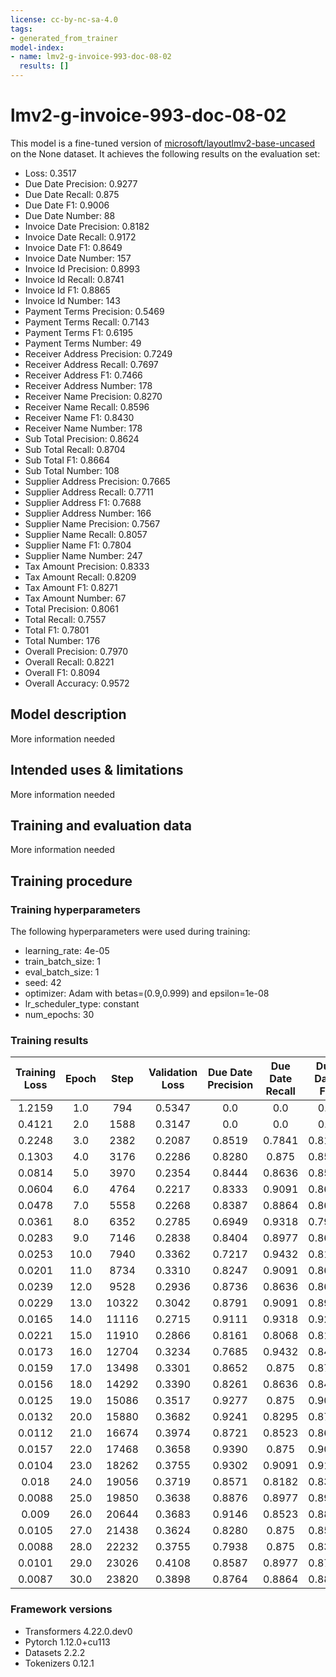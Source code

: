 ```yaml
---
license: cc-by-nc-sa-4.0
tags:
- generated_from_trainer
model-index:
- name: lmv2-g-invoice-993-doc-08-02
  results: []
---
```


<!-- This model card has been generated automatically according to the information the Trainer had access to. You
should probably proofread and complete it, then remove this comment. -->

# lmv2-g-invoice-993-doc-08-02

This model is a fine-tuned version of [microsoft/layoutlmv2-base-uncased](https://huggingface.co/microsoft/layoutlmv2-base-uncased) on the None dataset.
It achieves the following results on the evaluation set:
- Loss: 0.3517
- Due Date Precision: 0.9277
- Due Date Recall: 0.875
- Due Date F1: 0.9006
- Due Date Number: 88
- Invoice Date Precision: 0.8182
- Invoice Date Recall: 0.9172
- Invoice Date F1: 0.8649
- Invoice Date Number: 157
- Invoice Id Precision: 0.8993
- Invoice Id Recall: 0.8741
- Invoice Id F1: 0.8865
- Invoice Id Number: 143
- Payment Terms Precision: 0.5469
- Payment Terms Recall: 0.7143
- Payment Terms F1: 0.6195
- Payment Terms Number: 49
- Receiver Address Precision: 0.7249
- Receiver Address Recall: 0.7697
- Receiver Address F1: 0.7466
- Receiver Address Number: 178
- Receiver Name Precision: 0.8270
- Receiver Name Recall: 0.8596
- Receiver Name F1: 0.8430
- Receiver Name Number: 178
- Sub Total Precision: 0.8624
- Sub Total Recall: 0.8704
- Sub Total F1: 0.8664
- Sub Total Number: 108
- Supplier Address Precision: 0.7665
- Supplier Address Recall: 0.7711
- Supplier Address F1: 0.7688
- Supplier Address Number: 166
- Supplier Name Precision: 0.7567
- Supplier Name Recall: 0.8057
- Supplier Name F1: 0.7804
- Supplier Name Number: 247
- Tax Amount Precision: 0.8333
- Tax Amount Recall: 0.8209
- Tax Amount F1: 0.8271
- Tax Amount Number: 67
- Total Precision: 0.8061
- Total Recall: 0.7557
- Total F1: 0.7801
- Total Number: 176
- Overall Precision: 0.7970
- Overall Recall: 0.8221
- Overall F1: 0.8094
- Overall Accuracy: 0.9572

## Model description

More information needed

## Intended uses & limitations

More information needed

## Training and evaluation data

More information needed

## Training procedure

### Training hyperparameters

The following hyperparameters were used during training:
- learning_rate: 4e-05
- train_batch_size: 1
- eval_batch_size: 1
- seed: 42
- optimizer: Adam with betas=(0.9,0.999) and epsilon=1e-08
- lr_scheduler_type: constant
- num_epochs: 30

### Training results

| Training Loss | Epoch | Step  | Validation Loss | Due Date Precision | Due Date Recall | Due Date F1 | Due Date Number | Invoice Date Precision | Invoice Date Recall | Invoice Date F1 | Invoice Date Number | Invoice Id Precision | Invoice Id Recall | Invoice Id F1 | Invoice Id Number | Payment Terms Precision | Payment Terms Recall | Payment Terms F1 | Payment Terms Number | Receiver Address Precision | Receiver Address Recall | Receiver Address F1 | Receiver Address Number | Receiver Name Precision | Receiver Name Recall | Receiver Name F1 | Receiver Name Number | Sub Total Precision | Sub Total Recall | Sub Total F1 | Sub Total Number | Supplier Address Precision | Supplier Address Recall | Supplier Address F1 | Supplier Address Number | Supplier Name Precision | Supplier Name Recall | Supplier Name F1 | Supplier Name Number | Tax Amount Precision | Tax Amount Recall | Tax Amount F1 | Tax Amount Number | Total Precision | Total Recall | Total F1 | Total Number | Overall Precision | Overall Recall | Overall F1 | Overall Accuracy |
|:-------------:|:-----:|:-----:|:---------------:|:------------------:|:---------------:|:-----------:|:---------------:|:----------------------:|:-------------------:|:---------------:|:-------------------:|:--------------------:|:-----------------:|:-------------:|:-----------------:|:-----------------------:|:--------------------:|:----------------:|:--------------------:|:--------------------------:|:-----------------------:|:-------------------:|:-----------------------:|:-----------------------:|:--------------------:|:----------------:|:--------------------:|:-------------------:|:----------------:|:------------:|:----------------:|:--------------------------:|:-----------------------:|:-------------------:|:-----------------------:|:-----------------------:|:--------------------:|:----------------:|:--------------------:|:--------------------:|:-----------------:|:-------------:|:-----------------:|:---------------:|:------------:|:--------:|:------------:|:-----------------:|:--------------:|:----------:|:----------------:|
| 1.2159        | 1.0   | 794   | 0.5347          | 0.0                | 0.0             | 0.0         | 88              | 0.4828                 | 0.8025              | 0.6029          | 157                 | 0.5247               | 0.5944            | 0.5574        | 143               | 0.0                     | 0.0                  | 0.0              | 49                   | 0.3738                     | 0.4326                  | 0.4010              | 178                     | 0.3780                  | 0.2697               | 0.3148           | 178                  | 0.0                 | 0.0              | 0.0          | 108              | 0.4375                     | 0.5060                  | 0.4693              | 166                     | 0.4348                  | 0.3239               | 0.3712           | 247                  | 0.0                  | 0.0               | 0.0           | 67                | 0.5278          | 0.1080       | 0.1792   | 176          | 0.4443            | 0.3333         | 0.3809     | 0.9071           |
| 0.4121        | 2.0   | 1588  | 0.3147          | 0.0                | 0.0             | 0.0         | 88              | 0.5353                 | 0.9172              | 0.6761          | 157                 | 0.7355               | 0.6224            | 0.6742        | 143               | 0.2245                  | 0.4490               | 0.2993           | 49                   | 0.5707                     | 0.6573                  | 0.6110              | 178                     | 0.7457                  | 0.7247               | 0.7350           | 178                  | 0.7377              | 0.4167           | 0.5325       | 108              | 0.5802                     | 0.7410                  | 0.6508              | 166                     | 0.6703                  | 0.7490               | 0.7075           | 247                  | 0.0                  | 0.0               | 0.0           | 67                | 0.4639          | 0.8409       | 0.5980   | 176          | 0.5779            | 0.6435         | 0.6089     | 0.9340           |
| 0.2248        | 3.0   | 2382  | 0.2087          | 0.8519             | 0.7841          | 0.8166      | 88              | 0.7849                 | 0.9299              | 0.8513          | 157                 | 0.8182               | 0.8182            | 0.8182        | 143               | 0.5179                  | 0.5918               | 0.5524           | 49                   | 0.5799                     | 0.7135                  | 0.6398              | 178                     | 0.8192                  | 0.8146               | 0.8169           | 178                  | 0.8022              | 0.6759           | 0.7337       | 108              | 0.5990                     | 0.7470                  | 0.6649              | 166                     | 0.6522                  | 0.7895               | 0.7143           | 247                  | 0.8103               | 0.7015            | 0.752         | 67                | 0.7444          | 0.7614       | 0.7528   | 176          | 0.7107            | 0.7746         | 0.7412     | 0.9532           |
| 0.1303        | 4.0   | 3176  | 0.2286          | 0.8280             | 0.875           | 0.8508      | 88              | 0.8671                 | 0.8726              | 0.8698          | 157                 | 0.8                  | 0.8392            | 0.8191        | 143               | 0.3976                  | 0.6735               | 0.5              | 49                   | 0.6474                     | 0.6910                  | 0.6685              | 178                     | 0.8054                  | 0.8371               | 0.8209           | 178                  | 0.75                | 0.75             | 0.75         | 108              | 0.6467                     | 0.6506                  | 0.6486              | 166                     | 0.7143                  | 0.7895               | 0.7500           | 247                  | 0.8333               | 0.7463            | 0.7874        | 67                | 0.7344          | 0.8011       | 0.7663   | 176          | 0.7318            | 0.7797         | 0.7550     | 0.9500           |
| 0.0814        | 5.0   | 3970  | 0.2354          | 0.8444             | 0.8636          | 0.8539      | 88              | 0.8780                 | 0.9172              | 0.8972          | 157                 | 0.8212               | 0.8671            | 0.8435        | 143               | 0.3908                  | 0.6939               | 0.5              | 49                   | 0.7174                     | 0.7416                  | 0.7293              | 178                     | 0.8418                  | 0.8371               | 0.8394           | 178                  | 0.6935              | 0.7963           | 0.7414       | 108              | 0.7377                     | 0.8133                  | 0.7736              | 166                     | 0.7118                  | 0.8300               | 0.7664           | 247                  | 0.6579               | 0.7463            | 0.6993        | 67                | 0.7553          | 0.8068       | 0.7802   | 176          | 0.7459            | 0.8202         | 0.7813     | 0.9545           |
| 0.0604        | 6.0   | 4764  | 0.2217          | 0.8333             | 0.9091          | 0.8696      | 88              | 0.875                  | 0.8917              | 0.8833          | 157                 | 0.8414               | 0.8531            | 0.8472        | 143               | 0.4848                  | 0.6531               | 0.5565           | 49                   | 0.6716                     | 0.7697                  | 0.7173              | 178                     | 0.8098                  | 0.8371               | 0.8232           | 178                  | 0.8173              | 0.7870           | 0.8019       | 108              | 0.7098                     | 0.8253                  | 0.7632              | 166                     | 0.7148                  | 0.7611               | 0.7373           | 247                  | 0.6786               | 0.8507            | 0.7550        | 67                | 0.7514          | 0.7898       | 0.7701   | 176          | 0.7518            | 0.8131         | 0.7812     | 0.9541           |
| 0.0478        | 7.0   | 5558  | 0.2268          | 0.8387             | 0.8864          | 0.8619      | 88              | 0.8286                 | 0.9236              | 0.8735          | 157                 | 0.8129               | 0.8811            | 0.8456        | 143               | 0.4384                  | 0.6531               | 0.5246           | 49                   | 0.6579                     | 0.7022                  | 0.6793              | 178                     | 0.8258                  | 0.8258               | 0.8258           | 178                  | 0.8302              | 0.8148           | 0.8224       | 108              | 0.5957                     | 0.6747                  | 0.6328              | 166                     | 0.6926                  | 0.7206               | 0.7063           | 247                  | 0.8529               | 0.8657            | 0.8593        | 67                | 0.8117          | 0.7102       | 0.7576   | 176          | 0.7416            | 0.7797         | 0.7602     | 0.9550           |
| 0.0361        | 8.0   | 6352  | 0.2785          | 0.6949             | 0.9318          | 0.7961      | 88              | 0.8305                 | 0.9363              | 0.8802          | 157                 | 0.8089               | 0.8881            | 0.8467        | 143               | 0.5441                  | 0.7551               | 0.6325           | 49                   | 0.6919                     | 0.7697                  | 0.7287              | 178                     | 0.8315                  | 0.8315               | 0.8315           | 178                  | 0.7561              | 0.8611           | 0.8052       | 108              | 0.7253                     | 0.7952                  | 0.7586              | 166                     | 0.6754                  | 0.8340               | 0.7464           | 247                  | 0.7887               | 0.8358            | 0.8116        | 67                | 0.7917          | 0.7557       | 0.7733   | 176          | 0.7438            | 0.8337         | 0.7862     | 0.9520           |
| 0.0283        | 9.0   | 7146  | 0.2838          | 0.8404             | 0.8977          | 0.8681      | 88              | 0.8412                 | 0.9108              | 0.8746          | 157                 | 0.8667               | 0.8182            | 0.8417        | 143               | 0.6066                  | 0.7551               | 0.6727           | 49                   | 0.7213                     | 0.7416                  | 0.7313              | 178                     | 0.8644                  | 0.8596               | 0.8620           | 178                  | 0.8511              | 0.7407           | 0.7921       | 108              | 0.7135                     | 0.7952                  | 0.7521              | 166                     | 0.7530                  | 0.7530               | 0.7530           | 247                  | 0.6522               | 0.8955            | 0.7547        | 67                | 0.8034          | 0.5341       | 0.6416   | 176          | 0.7801            | 0.7791         | 0.7796     | 0.9553           |
| 0.0253        | 10.0  | 7940  | 0.3362          | 0.7217             | 0.9432          | 0.8177      | 88              | 0.8882                 | 0.9108              | 0.8994          | 157                 | 0.8403               | 0.8462            | 0.8432        | 143               | 0.3980                  | 0.7959               | 0.5306           | 49                   | 0.6703                     | 0.6966                  | 0.6832              | 178                     | 0.8042                  | 0.8539               | 0.8283           | 178                  | 0.8462              | 0.8148           | 0.8302       | 108              | 0.6667                     | 0.8193                  | 0.7351              | 166                     | 0.7173                  | 0.8219               | 0.7660           | 247                  | 0.8060               | 0.8060            | 0.8060        | 67                | 0.7460          | 0.8011       | 0.7726   | 176          | 0.7384            | 0.8247         | 0.7791     | 0.9385           |
| 0.0201        | 11.0  | 8734  | 0.3310          | 0.8247             | 0.9091          | 0.8649      | 88              | 0.8820                 | 0.9045              | 0.8931          | 157                 | 0.8832               | 0.8462            | 0.8643        | 143               | 0.5072                  | 0.7143               | 0.5932           | 49                   | 0.7294                     | 0.6966                  | 0.7126              | 178                     | 0.8314                  | 0.8034               | 0.8171           | 178                  | 0.8165              | 0.8241           | 0.8203       | 108              | 0.6618                     | 0.8133                  | 0.7297              | 166                     | 0.7399                  | 0.8178               | 0.7769           | 247                  | 0.8281               | 0.7910            | 0.8092        | 67                | 0.75            | 0.7330       | 0.7414   | 176          | 0.7697            | 0.8048         | 0.7868     | 0.9529           |
| 0.0239        | 12.0  | 9528  | 0.2936          | 0.8736             | 0.8636          | 0.8686      | 88              | 0.8614                 | 0.9108              | 0.8854          | 157                 | 0.8955               | 0.8392            | 0.8664        | 143               | 0.5373                  | 0.7347               | 0.6207           | 49                   | 0.6818                     | 0.7584                  | 0.7181              | 178                     | 0.8398                  | 0.8539               | 0.8468           | 178                  | 0.83                | 0.7685           | 0.7981       | 108              | 0.7529                     | 0.7892                  | 0.7706              | 166                     | 0.7674                  | 0.8016               | 0.7842           | 247                  | 0.8966               | 0.7761            | 0.8320        | 67                | 0.7527          | 0.7784       | 0.7654   | 176          | 0.7869            | 0.8112         | 0.7989     | 0.9565           |
| 0.0229        | 13.0  | 10322 | 0.3042          | 0.8791             | 0.9091          | 0.8939      | 88              | 0.8735                 | 0.9236              | 0.8978          | 157                 | 0.8662               | 0.8601            | 0.8632        | 143               | 0.6613                  | 0.8367               | 0.7387           | 49                   | 0.7068                     | 0.7584                  | 0.7317              | 178                     | 0.8324                  | 0.8652               | 0.8485           | 178                  | 0.8252              | 0.7870           | 0.8057       | 108              | 0.7278                     | 0.7892                  | 0.7572              | 166                     | 0.7751                  | 0.7814               | 0.7782           | 247                  | 0.8621               | 0.7463            | 0.8000        | 67                | 0.7683          | 0.7159       | 0.7412   | 176          | 0.7938            | 0.8112         | 0.8024     | 0.9580           |
| 0.0165        | 14.0  | 11116 | 0.2715          | 0.9111             | 0.9318          | 0.9213      | 88              | 0.8802                 | 0.9363              | 0.9074          | 157                 | 0.8671               | 0.8671            | 0.8671        | 143               | 0.5211                  | 0.7551               | 0.6167           | 49                   | 0.7053                     | 0.7528                  | 0.7283              | 178                     | 0.8115                  | 0.8708               | 0.8401           | 178                  | 0.9158              | 0.8056           | 0.8571       | 108              | 0.7196                     | 0.8193                  | 0.7662              | 166                     | 0.7348                  | 0.7854               | 0.7593           | 247                  | 0.7733               | 0.8657            | 0.8169        | 67                | 0.7943          | 0.7898       | 0.7920   | 176          | 0.7836            | 0.8304         | 0.8064     | 0.9600           |
| 0.0221        | 15.0  | 11910 | 0.2866          | 0.8161             | 0.8068          | 0.8114      | 88              | 0.8720                 | 0.9108              | 0.8910          | 157                 | 0.8986               | 0.8671            | 0.8826        | 143               | 0.4722                  | 0.6939               | 0.5620           | 49                   | 0.7204                     | 0.7528                  | 0.7363              | 178                     | 0.8232                  | 0.8371               | 0.8301           | 178                  | 0.8571              | 0.8333           | 0.8451       | 108              | 0.7216                     | 0.7651                  | 0.7427              | 166                     | 0.7293                  | 0.7854               | 0.7563           | 247                  | 0.8868               | 0.7015            | 0.7833        | 67                | 0.8255          | 0.6989       | 0.7569   | 176          | 0.7838            | 0.7938         | 0.7888     | 0.9552           |
| 0.0173        | 16.0  | 12704 | 0.3234          | 0.7685             | 0.9432          | 0.8469      | 88              | 0.8512                 | 0.9108              | 0.88            | 157                 | 0.8288               | 0.8462            | 0.8374        | 143               | 0.4474                  | 0.6939               | 0.544            | 49                   | 0.6915                     | 0.7303                  | 0.7104              | 178                     | 0.8365                  | 0.7472               | 0.7893           | 178                  | 0.6596              | 0.8611           | 0.7470       | 108              | 0.6372                     | 0.8675                  | 0.7347              | 166                     | 0.6823                  | 0.8259               | 0.7473           | 247                  | 0.7333               | 0.8209            | 0.7746        | 67                | 0.7513          | 0.8068       | 0.7781   | 176          | 0.7223            | 0.8234         | 0.7695     | 0.9532           |
| 0.0159        | 17.0  | 13498 | 0.3301          | 0.8652             | 0.875           | 0.8701      | 88              | 0.8480                 | 0.9236              | 0.8841          | 157                 | 0.8921               | 0.8671            | 0.8794        | 143               | 0.5522                  | 0.7551               | 0.6379           | 49                   | 0.7027                     | 0.7303                  | 0.7163              | 178                     | 0.7989                  | 0.8483               | 0.8229           | 178                  | 0.7863              | 0.8519           | 0.8178       | 108              | 0.7711                     | 0.7711                  | 0.7711              | 166                     | 0.6877                  | 0.7935               | 0.7368           | 247                  | 0.8116               | 0.8358            | 0.8235        | 67                | 0.7976          | 0.7614       | 0.7791   | 176          | 0.7720            | 0.8157         | 0.7933     | 0.9554           |
| 0.0156        | 18.0  | 14292 | 0.3390          | 0.8261             | 0.8636          | 0.8444      | 88              | 0.8412                 | 0.9108              | 0.8746          | 157                 | 0.8794               | 0.8671            | 0.8732        | 143               | 0.5968                  | 0.7551               | 0.6667           | 49                   | 0.6682                     | 0.7921                  | 0.7249              | 178                     | 0.7967                  | 0.8146               | 0.8056           | 178                  | 0.9195              | 0.7407           | 0.8205       | 108              | 0.7321                     | 0.7410                  | 0.7365              | 166                     | 0.7333                  | 0.7571               | 0.7450           | 247                  | 0.8197               | 0.7463            | 0.7813        | 67                | 0.7797          | 0.7841       | 0.7819   | 176          | 0.7746            | 0.7990         | 0.7866     | 0.9548           |
| 0.0125        | 19.0  | 15086 | 0.3517          | 0.9277             | 0.875           | 0.9006      | 88              | 0.8182                 | 0.9172              | 0.8649          | 157                 | 0.8993               | 0.8741            | 0.8865        | 143               | 0.5469                  | 0.7143               | 0.6195           | 49                   | 0.7249                     | 0.7697                  | 0.7466              | 178                     | 0.8270                  | 0.8596               | 0.8430           | 178                  | 0.8624              | 0.8704           | 0.8664       | 108              | 0.7665                     | 0.7711                  | 0.7688              | 166                     | 0.7567                  | 0.8057               | 0.7804           | 247                  | 0.8333               | 0.8209            | 0.8271        | 67                | 0.8061          | 0.7557       | 0.7801   | 176          | 0.7970            | 0.8221         | 0.8094     | 0.9572           |
| 0.0132        | 20.0  | 15880 | 0.3682          | 0.9241             | 0.8295          | 0.8743      | 88              | 0.8631                 | 0.9236              | 0.8923          | 157                 | 0.9030               | 0.8462            | 0.8736        | 143               | 0.55                    | 0.6735               | 0.6055           | 49                   | 0.6818                     | 0.7584                  | 0.7181              | 178                     | 0.8488                  | 0.8202               | 0.8343           | 178                  | 0.8190              | 0.7963           | 0.8075       | 108              | 0.7081                     | 0.7892                  | 0.7464              | 166                     | 0.7764                  | 0.7449               | 0.7603           | 247                  | 0.7160               | 0.8657            | 0.7838        | 67                | 0.8110          | 0.7557       | 0.7824   | 176          | 0.7865            | 0.7996         | 0.7930     | 0.9543           |
| 0.0112        | 21.0  | 16674 | 0.3974          | 0.8721             | 0.8523          | 0.8621      | 88              | 0.8249                 | 0.9299              | 0.8743          | 157                 | 0.8929               | 0.8741            | 0.8834        | 143               | 0.5205                  | 0.7755               | 0.6230           | 49                   | 0.6569                     | 0.7528                  | 0.7016              | 178                     | 0.7677                  | 0.8539               | 0.8085           | 178                  | 0.8246              | 0.8704           | 0.8468       | 108              | 0.7326                     | 0.7590                  | 0.7456              | 166                     | 0.7273                  | 0.7773               | 0.7515           | 247                  | 0.7746               | 0.8209            | 0.7971        | 67                | 0.7852          | 0.6648       | 0.72     | 176          | 0.7609            | 0.8054         | 0.7825     | 0.9513           |
| 0.0157        | 22.0  | 17468 | 0.3658          | 0.9390             | 0.875           | 0.9059      | 88              | 0.8412                 | 0.9108              | 0.8746          | 157                 | 0.9065               | 0.8811            | 0.8936        | 143               | 0.5075                  | 0.6939               | 0.5862           | 49                   | 0.6837                     | 0.7528                  | 0.7166              | 178                     | 0.8415                  | 0.8652               | 0.8532           | 178                  | 0.875               | 0.7778           | 0.8235       | 108              | 0.6473                     | 0.8072                  | 0.7185              | 166                     | 0.7540                  | 0.7692               | 0.7615           | 247                  | 0.8621               | 0.7463            | 0.8000        | 67                | 0.7949          | 0.7045       | 0.7470   | 176          | 0.7783            | 0.8028         | 0.7904     | 0.9525           |
| 0.0104        | 23.0  | 18262 | 0.3755          | 0.9302             | 0.9091          | 0.9195      | 88              | 0.8727                 | 0.9172              | 0.8944          | 157                 | 0.8477               | 0.8951            | 0.8707        | 143               | 0.5893                  | 0.6735               | 0.6286           | 49                   | 0.5947                     | 0.7584                  | 0.6667              | 178                     | 0.7023                  | 0.8483               | 0.7684           | 178                  | 0.7787              | 0.8796           | 0.8261       | 108              | 0.7321                     | 0.7410                  | 0.7365              | 166                     | 0.75                    | 0.7409               | 0.7454           | 247                  | 0.7714               | 0.8060            | 0.7883        | 67                | 0.8057          | 0.8011       | 0.8034   | 176          | 0.7546            | 0.8137         | 0.7831     | 0.9502           |
| 0.018         | 24.0  | 19056 | 0.3719          | 0.8571             | 0.8182          | 0.8372      | 88              | 0.8683                 | 0.9236              | 0.8951          | 157                 | 0.8690               | 0.8811            | 0.8750        | 143               | 0.5781                  | 0.7551               | 0.6549           | 49                   | 0.6604                     | 0.7865                  | 0.7179              | 178                     | 0.7937                  | 0.8427               | 0.8174           | 178                  | 0.9310              | 0.75             | 0.8308       | 108              | 0.7363                     | 0.8072                  | 0.7701              | 166                     | 0.7412                  | 0.7652               | 0.7530           | 247                  | 0.8596               | 0.7313            | 0.7903        | 67                | 0.7765          | 0.75         | 0.7630   | 176          | 0.7785            | 0.8060         | 0.7920     | 0.9553           |
| 0.0088        | 25.0  | 19850 | 0.3638          | 0.8876             | 0.8977          | 0.8927      | 88              | 0.8902                 | 0.9299              | 0.9097          | 157                 | 0.8301               | 0.8881            | 0.8581        | 143               | 0.6032                  | 0.7755               | 0.6786           | 49                   | 0.6853                     | 0.7584                  | 0.72                | 178                     | 0.8683                  | 0.8146               | 0.8406           | 178                  | 0.9111              | 0.7593           | 0.8283       | 108              | 0.6952                     | 0.7831                  | 0.7365              | 166                     | 0.74                    | 0.7490               | 0.7445           | 247                  | 0.7945               | 0.8657            | 0.8286        | 67                | 0.8068          | 0.8068       | 0.8068   | 176          | 0.7874            | 0.8137         | 0.8004     | 0.9561           |
| 0.009         | 26.0  | 20644 | 0.3683          | 0.9146             | 0.8523          | 0.8824      | 88              | 0.8229                 | 0.9172              | 0.8675          | 157                 | 0.9007               | 0.8881            | 0.8944        | 143               | 0.6607                  | 0.7551               | 0.7048           | 49                   | 0.7316                     | 0.7809                  | 0.7554              | 178                     | 0.8441                  | 0.8820               | 0.8626           | 178                  | 0.8317              | 0.7778           | 0.8038       | 108              | 0.7310                     | 0.7530                  | 0.7418              | 166                     | 0.7576                  | 0.8097               | 0.7828           | 247                  | 0.8286               | 0.8657            | 0.8467        | 67                | 0.7791          | 0.7614       | 0.7701   | 176          | 0.7960            | 0.8221         | 0.8088     | 0.9584           |
| 0.0105        | 27.0  | 21438 | 0.3624          | 0.8280             | 0.875           | 0.8508      | 88              | 0.8352                 | 0.9363              | 0.8829          | 157                 | 0.8592               | 0.8531            | 0.8561        | 143               | 0.4795                  | 0.7143               | 0.5738           | 49                   | 0.7158                     | 0.7360                  | 0.7258              | 178                     | 0.8197                  | 0.8427               | 0.8310           | 178                  | 0.7068              | 0.8704           | 0.7801       | 108              | 0.6878                     | 0.7831                  | 0.7324              | 166                     | 0.7741                  | 0.7490               | 0.7613           | 247                  | 0.8088               | 0.8209            | 0.8148        | 67                | 0.7644          | 0.7557       | 0.76     | 176          | 0.7616            | 0.8086         | 0.7844     | 0.9552           |
| 0.0088        | 28.0  | 22232 | 0.3755          | 0.7938             | 0.875           | 0.8324      | 88              | 0.8882                 | 0.9108              | 0.8994          | 157                 | 0.8705               | 0.8462            | 0.8582        | 143               | 0.6481                  | 0.7143               | 0.6796           | 49                   | 0.6618                     | 0.7697                  | 0.7117              | 178                     | 0.8370                  | 0.8652               | 0.8508           | 178                  | 0.9277              | 0.7130           | 0.8063       | 108              | 0.7414                     | 0.7771                  | 0.7588              | 166                     | 0.7603                  | 0.8219               | 0.7899           | 247                  | 0.94                 | 0.7015            | 0.8034        | 67                | 0.7901          | 0.7273       | 0.7574   | 176          | 0.7928            | 0.8035         | 0.7981     | 0.9559           |
| 0.0101        | 29.0  | 23026 | 0.4108          | 0.8587             | 0.8977          | 0.8778      | 88              | 0.8765                 | 0.9045              | 0.8903          | 157                 | 0.8676               | 0.8252            | 0.8459        | 143               | 0.5286                  | 0.7551               | 0.6218           | 49                   | 0.7005                     | 0.7360                  | 0.7178              | 178                     | 0.8162                  | 0.8483               | 0.8320           | 178                  | 0.8646              | 0.7685           | 0.8137       | 108              | 0.7225                     | 0.7530                  | 0.7375              | 166                     | 0.7236                  | 0.8057               | 0.7625           | 247                  | 0.9423               | 0.7313            | 0.8235        | 67                | 0.7870          | 0.7557       | 0.7710   | 176          | 0.7808            | 0.8009         | 0.7907     | 0.9526           |
| 0.0087        | 30.0  | 23820 | 0.3898          | 0.8764             | 0.8864          | 0.8814      | 88              | 0.9114                 | 0.9172              | 0.9143          | 157                 | 0.9015               | 0.8322            | 0.8655        | 143               | 0.5333                  | 0.6531               | 0.5872           | 49                   | 0.6502                     | 0.7416                  | 0.6929              | 178                     | 0.8101                  | 0.8146               | 0.8123           | 178                  | 0.9529              | 0.75             | 0.8394       | 108              | 0.7922                     | 0.7349                  | 0.7625              | 166                     | 0.7635                  | 0.7449               | 0.7541           | 247                  | 0.8947               | 0.7612            | 0.8226        | 67                | 0.7702          | 0.7045       | 0.7359   | 176          | 0.7979            | 0.7784         | 0.7880     | 0.9533           |


### Framework versions

- Transformers 4.22.0.dev0
- Pytorch 1.12.0+cu113
- Datasets 2.2.2
- Tokenizers 0.12.1
